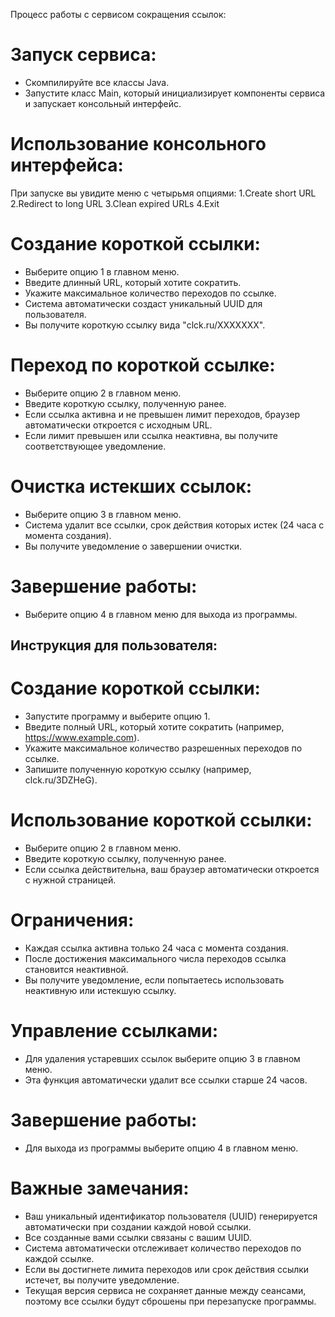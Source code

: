 Процесс работы с сервисом сокращения ссылок:
# Запуск сервиса:
- Скомпилируйте все классы Java.
- Запустите класс Main, который инициализирует компоненты сервиса и запускает консольный интерфейс.
# Использование консольного интерфейса:
При запуске вы увидите меню с четырьмя опциями:
1.Create short URL
2.Redirect to long URL
3.Clean expired URLs
4.Exit
# Создание короткой ссылки:
- Выберите опцию 1 в главном меню.
- Введите длинный URL, который хотите сократить.
- Укажите максимальное количество переходов по ссылке.
- Система автоматически создаст уникальный UUID для пользователя.
- Вы получите короткую ссылку вида "clck.ru/XXXXXXX".
# Переход по короткой ссылке:
- Выберите опцию 2 в главном меню.
-  Введите короткую ссылку, полученную ранее.
-  Если ссылка активна и не превышен лимит переходов, браузер автоматически откроется с исходным URL.
-  Если лимит превышен или ссылка неактивна, вы получите соответствующее уведомление.
# Очистка истекших ссылок:
- Выберите опцию 3 в главном меню.
- Система удалит все ссылки, срок действия которых истек (24 часа с момента создания).
-  Вы получите уведомление о завершении очистки.
# Завершение работы:
- Выберите опцию 4 в главном меню для выхода из программы.
## Инструкция для пользователя:

# Создание короткой ссылки:
- Запустите программу и выберите опцию 1.
- Введите полный URL, который хотите сократить (например, https://www.example.com).
- Укажите максимальное количество разрешенных переходов по ссылке.
- Запишите полученную короткую ссылку (например, clck.ru/3DZHeG).
# Использование короткой ссылки:
- Выберите опцию 2 в главном меню.
- Введите короткую ссылку, полученную ранее.
- Если ссылка действительна, ваш браузер автоматически откроется с нужной страницей.
# Ограничения:
- Каждая ссылка активна только 24 часа с момента создания.
- После достижения максимального числа переходов ссылка становится неактивной.
- Вы получите уведомление, если попытаетесь использовать неактивную или истекшую ссылку.
# Управление ссылками:
- Для удаления устаревших ссылок выберите опцию 3 в главном меню.
- Эта функция автоматически удалит все ссылки старше 24 часов.
# Завершение работы:
- Для выхода из программы выберите опцию 4 в главном меню.
# Важные замечания:
- Ваш уникальный идентификатор пользователя (UUID) генерируется автоматически при создании каждой новой ссылки.
- Все созданные вами ссылки связаны с вашим UUID.
- Система автоматически отслеживает количество переходов по каждой ссылке.
- Если вы достигнете лимита переходов или срок действия ссылки истечет, вы получите уведомление.
- Текущая версия сервиса не сохраняет данные между сеансами, поэтому все ссылки будут сброшены при перезапуске программы.
